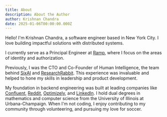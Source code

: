 ```yaml
---
title: About
description: About the Author
author: Krishnan Chandra
date: 2025-01-06T00:00:00.000Z
---
```

Hello! I'm Krishnan Chandra, a software engineer based in New York City. I love building impactful solutions with distributed systems.

I currently serve as a Principal Engineer at [Ramp](https://ramp.com), where I focus on the areas of identity and authorization.

Previously, I was the CTO and Co-Founder of Human Intelligence, the team behind [SixAI](https://sixhq.ai) and [ResearchRabbit](https://researchrabbit.ai). This experience was invaluable and helped to hone my skills in leadership and product development.

My foundation in backend engineering was built at leading companies like [Confluent](https://confluent.io), [Reddit](https://reddit.com), [Optimizely](https://optimizely.com), and [LinkedIn](https://linkedin.com). I hold dual degrees in mathematics and computer science from the University of Illinois at Urbana-Champaign. When I'm not coding, I enjoy contributing to my community through volunteering, and pursuing my love for soccer.

